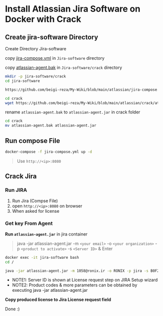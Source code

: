 # Install Atlassian Jira Software on Docker with Crack

## Create jira-software Directory

Create Directory Jira-software

copy [jira-compose.yml](https://github.com/beigi-reza/My-Wiki/blob/main/atlassian/jira-compose.yml) in `Jira-software` directory

copy [atlassian-agent.bak](https://github.com/beigi-reza/My-Wiki/blob/main/atlassian/crack/atlassian-agent.bak) in `Jira-software/crack` directory


```bash
mkdir -p jira-software/crack
cd jira-software

https://github.com/beigi-reza/My-Wiki/blob/main/atlassian/jira-compose.yml

cd crack 
wget https://github.com/beigi-reza/My-Wiki/blob/main/atlassian/crack/atlassian-agent.bak
```

rename `atlassian-agent.bak` to `atlassian-agent.jar` in crack folder

```bash
cd crack
mv atlassian-agent.bak atlassian-agent.jar
```

## Run compose File

```bash
docker-compose -f jira-compose.yml up -d
```
> Use `http://<ip>:8080`


## Crack Jira

### Run JIRA

1. Run Jira (Compse File)
2. open `http://<ip>:8080` on browser
3. When asked for license

### Get key From Agent

**Run `atlassian-agent.jar`** in jira container 

>java -jar atlassian-agent.jar -m `<your email>` -o `<your organization>` -p `<product to activate>` -s `<Server ID>` & Enter


```bash
docker exec -it jira-software bash
cd /

java -jar atlassian-agent.jar -m 1058@ronix.ir -o RONIX -p jira -s B0F2-VAOH-QRK0-E331
```
* NOTE1: Server ID is shown at License request step on JIRA Setup wizard
* NOTE2: Product codes & more parameters can be obtained by executing java -jar atlassian-agent.jar

**Copy produced license to Jira License request field**

Done :)